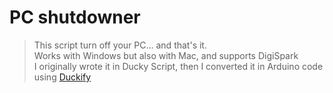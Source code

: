 # PC shutdowner
> This script turn off your PC... and that's it.  
> Works with Windows but also with Mac, and supports DigiSpark  
> I originally wrote it in Ducky Script, then I converted it in Arduino code using [Duckify](https://duckify.huhn.me/)
